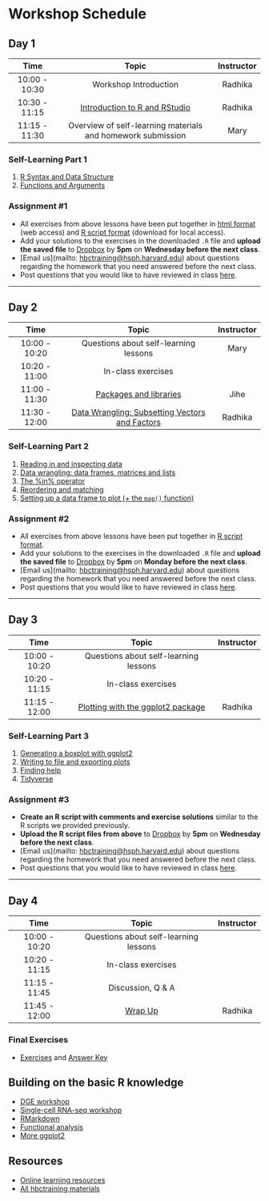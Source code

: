 # Workshop Schedule

## Day 1

| Time            |  Topic  | Instructor |
|:------------------------:|:------------------------------------------------:|:--------:|
| 10:00 - 10:30 | Workshop Introduction | Radhika |
| 10:30 - 11:15 | [Introduction to R and RStudio](../lessons/01_introR-R-and-RStudio.md) | Radhika |
| 11:15 - 11:30 | Overview of self-learning materials and homework submission |  Mary |

### Self-Learning Part 1
1. [R Syntax and Data Structure](https://hbctraining.github.io/Intro-to-R-flipped/lessons/02_introR-syntax-and-data-structures.html)
1. [Functions and Arguments](../lessons/03_introR-functions-and-arguments.md)

### Assignment #1
* All exercises from above lessons have been put together in [html format](../homework/day1_hw_exercises.md) (web access) and [R script format](../homework/day1_hw_exercises.R) (download for local access).
* Add your solutions to the exercises in the downloaded `.R` file and **upload the saved file** to [Dropbox]() by **5pm** on **Wednesday before the next class**.
* [Email us](mailto: hbctraining@hsph.harvard.edu) about questions regarding the homework that you need answered before the next class.
* Post questions that you would like to have reviewed in class [here]().

---

## Day 2

| Time            |  Topic  | Instructor |
|:------------------------:|:------------------------------------------------:|:--------:|
| 10:00 - 10:20 | Questions about self-learning lessons | Mary |
| 10:20 - 11:00 | In-class exercises |  |
| 11:00 - 11:30 | [Packages and libraries](../lessons/04_introR_packages.md) | Jihe |
| 11:30 - 12:00 | [Data Wrangling: Subsetting Vectors and Factors](../lessons/05_introR-data-wrangling.md) | Radhika |

### Self-Learning Part 2
1. [Reading in and inspecting data](../lessons/06_reading_and_data_inspection.md)
1. [Data wrangling: data frames, matrices and lists](../lessons/07_introR-data-wrangling2.md)
1. [The %in% operator](../lessons/08_identifying-matching-elements.md)
1. [Reordering and matching](../lessons/09_reordering-to-match-datasets.md)
1. [Setting up a data frame to plot (+ the `map()` function)](../lessons/10_setting_up_to_plot.md)

### Assignment #2
* All exercises from above lessons have been put together in [R script format](../homework/day2_hw_exercises.R).
* Add your solutions to the exercises in the downloaded `.R` file and **upload the saved file** to [Dropbox]() by **5pm** on **Monday before the next class**.
* [Email us](mailto: hbctraining@hsph.harvard.edu)  about questions regarding the homework that you need answered before the next class.
* Post questions that you would like to have reviewed in class [here]().

---

## Day 3

| Time            |  Topic  | Instructor |
|:------------------------:|:------------------------------------------------:|:--------:|
| 10:00 - 10:20 | Questions about self-learning lessons |  |
| 10:20 - 11:15 | In-class exercises |  |
| 11:15 - 12:00 | [Plotting with the ggplot2 package](../lessons/11_ggplot2.md) | Radhika |

### Self-Learning Part 3
1. [Generating a boxplot with ggplot2](../lessons/12_boxplot_exercise.md)
1. [Writing to file and exporting plots](../lessons/13_exporting_data_and_plots.md)
1. [Finding help](../lessons/14_finding_help.md)
1. [Tidyverse](https://hbctraining.github.io/Training-modules/Tidyverse_ggplot2/lessons/intro_tidyverse.html)

### Assignment #3
* **Create an R script with comments and exercise solutions** similar to the R scripts we provided previously.
* **Upload the R script files from above** to [Dropbox]() by **5pm** on **Wednesday before the next class**.
* [Email us](mailto: hbctraining@hsph.harvard.edu)  about questions regarding the homework that you need answered before the next class.
* Post questions that you would like to have reviewed in class [here]().

---

## Day 4

| Time            |  Topic  | Instructor |
|:------------------------:|:------------------------------------------------:|:--------:|
| 10:00 - 10:20 | Questions about self-learning lessons |  |
| 10:20 - 11:15 | In-class exercises |  |
| 11:15 - 11:45 | Discussion, Q & A |  |
| 11:45 - 12:00 | [Wrap Up](../lectures/R_nanocourse_wrapup_online.pdf) | Radhika |

### Final Exercises
* [Exercises](https://hbctraining.github.io/Intro-to-R/homework/Intro_to_R_hw.html) and [Answer Key](https://hbctraining.github.io/Intro-to-R/homework/Intro_to_R_key.html)

## Building on the basic R knowledge
* [DGE workshop](https://hbctraining.github.io/DGE_workshop_salmon/)
* [Single-cell RNA-seq workshop](https://hbctraining.github.io/scRNA-seq/)
* [RMarkdown](https://hbctraining.github.io/Training-modules/Rmarkdown/)
* [Functional analysis](https://hbctraining.github.io/Training-modules/DGE-functional-analysis/)
* [More ggplot2](https://hbctraining.github.io/Training-modules/Tidyverse_ggplot2/lessons/ggplot2.html)

## Resources
* [Online learning resources](https://hbctraining.github.io/bioinformatics_online/lists/online_trainings.html)
* [All hbctraining materials](https://hbctraining.github.io/main)

